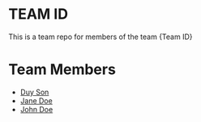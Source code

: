 # TEAM ID
This is a team repo for members of the team {Team ID}

# Team Members
* [Duy Son](members/DuySon.md)
* [Jane Doe](members/janeDoe.md)
* [John Doe](members/johnDoe.md)
